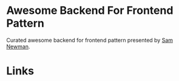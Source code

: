 # Awesome Backend For Frontend Pattern

Curated awesome backend for frontend pattern presented by [Sam Newman](https://samnewman.io/).


# Links
